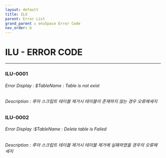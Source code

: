 ```yaml
---
layout: default
title: ILU
parent: Error List
grand_parent : enuSpace Error Code
nav_order: b
---
```

# ILU - ERROR CODE

---

### ILU-0001

###### Error Display : $TableName : Table is not exist

###### Description : 루아 스크립트 테이블 제거시 테이블이 존재하지 않는 경우 오류메세지

### ILU-0002

###### Error Display :$TableName : Delete table is Failed

###### Description : 루아 스크립트 테이블 제거시 테이블 제거에 실패하였을 경우의 오류메세지




